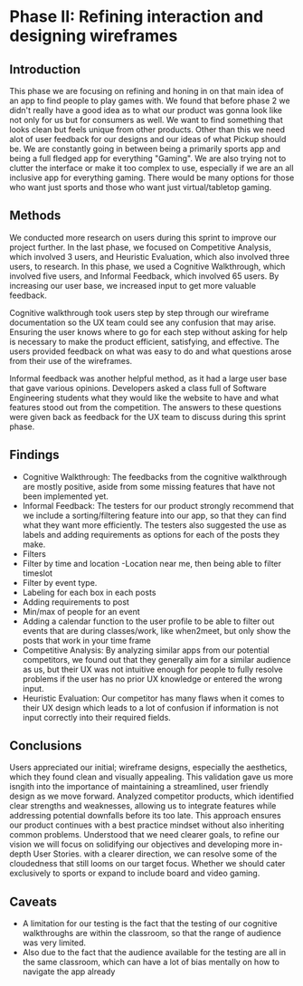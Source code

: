 # Phase II: Refining interaction and designing wireframes

## Introduction

This phase we are focusing on refining and honing in on that main idea of an app to find people to play games with. We found that before phase 2 we didn't really have a good idea as to what our product was gonna look like not only for us but for consumers as well. We want to find something that looks clean but feels unique from other products. Other than this we need alot of user feedback for our designs and our ideas of what Pickup should be. We are constantly going in between being a primarily sports app and being a full fledged app for everything "Gaming". We are also trying not to clutter the interface or make it too complex to use, especially if we are an all inclusive app for everything gaming. There would be many options for those who want just sports and those who want just virtual/tabletop gaming.

## Methods
We conducted more research on users during this sprint to improve our project further. In the last phase, we focused on Competitive Analysis, which involved 3 users, and Heuristic Evaluation, which also involved three users, to research. In this phase, we used a Cognitive Walkthrough, which involved five users, and Informal Feedback, which involved 65 users. By increasing our user base, we increased input to get more valuable feedback.

Cognitive walkthrough took users step by step through our wireframe documentation so the UX team could see any confusion that may arise. Ensuring the user knows where to go for each step without asking for help is necessary to make the product efficient, satisfying, and effective. The users provided feedback on what was easy to do and what questions arose from their use of the wireframes.

Informal feedback was another helpful method, as it had a large user base that gave various opinions. Developers asked a class full of Software Engineering students what they would like the website to have and what features stood out from the competition. The answers to these questions were given back as feedback for the UX team to discuss during this sprint phase.

## Findings
- Cognitive Walkthrough: The feedbacks from the cognitive walkthrough are
mostly positive, aside from some missing features that have not been
implemented yet.
- Informal Feedback: The testers for our product strongly recommend that we
include a sorting/filtering feature into our app, so that they can find what they
want more efficiently. The testers also suggested the use as labels and adding
requirements as options for each of the posts they make.
-  Filters
- Filter by time and location
-Location near me, then being able to filter timeslot
- Filter by event type.
- Labeling for each box in each posts
- Adding requirements to post
- Min/max of people for an event
- Adding a calendar function to the user profile to be able to filter out events
that are during classes/work, like when2meet, but only show the posts that
work in your time frame
- Competitive Analysis: By analyzing similar apps from our potential competitors,
we found out that they generally aim for a similar audience as us, but their UX
was not intuitive enough for people to fully resolve problems if the user has no
prior UX knowledge or entered the wrong input.
- Heuristic Evaluation: Our competitor has many flaws when it comes to their UX
design which leads to a lot of confusion if information is not input correctly into
their required fields.


## Conclusions
Users appreciated our initial; wireframe designs, especially the aesthetics, which they found clean and visually appealing. This validation gave us more isngith into the importance of maintaining a streamlined, user friendly design as we move forward.
Analyzed competitor products, which identified clear strengths and weaknesses, allowing us to integrate features while addressing potential downfalls before its too late. This approach ensures our product continues with a best practice mindset without also inheriting common problems.
Understood that we need clearer goals, to refine our vision we will focus on solidifying our objectives and developing more in-depth User Stories. with a clearer direction, we can resolve some of the cloudedness that still looms on our target focus. Whether we should cater exclusively to sports or expand to include board and video gaming.

## Caveats

- A limitation for our testing is the fact that the testing of our cognitive
walkthroughs are within the classroom, so that the range of audience was very
limited.
- Also due to the fact that the audience available for the testing are all in the same
classroom, which can have a lot of bias mentally on how to navigate the app
already
